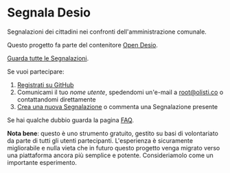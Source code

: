 # Segnala Desio

Segnalazioni dei cittadini nei confronti dell'amministrazione comunale.

Questo progetto fa parte del contenitore [Open Desio](http://open.desio.org).

[Guarda tutte le Segnalazioni](https://github.com/open-comune/segnala-desio/issues).

Se vuoi partecipare:

1. [Registrati su GitHub](https://github.com/join)
2. Comunicami il tuo *nome utente*, spedendomi un'e-mail a [root@olisti.co](mailto:root@olisti.co) o contattandomi direttamente
3. [Crea una nuova Segnalazione](https://github.com/open-comune/progetta-desio/issues/new) o commenta una Segnalazione presente

Se hai qualche dubbio guarda la pagina [FAQ](FAQ.md).

**Nota bene**: questo è uno strumento gratuito, gestito su basi di volontariato da parte di tutti gli utenti partecipanti. L'esperienza è sicuramente migliorabile e nulla vieta che in futuro questo progetto venga migrato verso una piattaforma ancora più semplice e potente. Consideriamolo come un importante esperimento.

